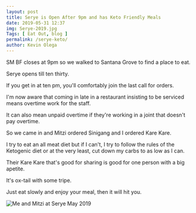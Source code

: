 ```yaml
--- 
layout: post 
title: Serye is Open After 9pm and has Keto Friendly Meals
date: 2019-05-31 12:37
img: Serye-2019.jpg
Tags: [ Eat Out, blog ]
permalink: /serye-keto/ 
author: Kevin Olega 
--- 
```

SM BF closes at 9pm so we walked to Santana Grove to find a place to eat.

Serye opens till ten thirty.

If you get in at ten pm, you'll comfortably join the last call for orders.

I'm now aware that coming in late in a restaurant insisting to be serviced means overtime work for the staff.

It can also mean unpaid overtime if they're working in a joint that doesn't pay overtime.

So we came in and Mitzi ordered Sinigang and I ordered Kare Kare.

I try to eat an all meat diet but if I can't, I try to follow the rules of the Ketogenic diet or at the very least, cut down my carbs to as low as I can.

Their Kare Kare that's good for sharing is good for one person with a big apetite.

It's ox-tail with some tripe.

Just eat slowly and enjoy your meal, then it will hit you.

![Me and Mitzi at Serye May 2019](http://philippineislandliving.com/images/venue.jpg)